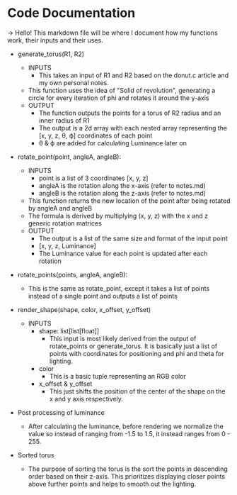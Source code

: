 # Code Documentation
-> Hello! This markdown file will be where I document how my functions work, their inputs and their uses.

* generate_torus(R1, R2)
  * INPUTS
    * This takes an input of R1 and R2 based on the donut.c article and my own personal notes.
  * This function uses the idea of "Solid of revolution", generating a circle for every iteration of phi and rotates it around the y-axis
  * OUTPUT
    * The function outputs the points for a torus of R2 radius and an inner radius of R1
    * The output is a 2d array with each nested array representing the [x, y, z, θ, ϕ] coordinates of each point
    * θ & ϕ are added for calculating Luminance later on

* rotate_point(point, angleA, angleB):
  * INPUTS
    * point is a list of 3 coordinates [x, y, z]
    * angleA is the rotation along the x-axis (refer to notes.md)
    * angleB is the rotation along the z-axis (refer to notes.md)
  * This function returns the new location of the point after being rotated by angleA and angleB
  * The formula is derived by multiplying (x, y, z) with the x and z generic rotation matrices
  * OUTPUT
    * The output is a list of the same size and format of the input point
    * [x, y, z, Luminance]
    * The Luminance value for each point is updated after each rotation

* rotate_points(points, angleA, angleB):
  * This is the same as rotate_point, except it takes a list of points instead of a single point and outputs a list of points
  
* render_shape(shape, color, x_offset, y_offset)
  * INPUTS
    * shape: list[list[float]]
      * This input is most likely derived from the output of rotate_points or generate_torus. It is basically just a list of points with coordinates for positioning and phi and theta for lighting.
    * color
      * This is a basic tuple representing an RGB color
    * x_offset & y_offset
      * This just shifts the position of the center of the shape on the x and y axis respectively.
* Post processing of luminance
  * After calculating the luminance, before rendering we normalize the value so instead of ranging from -1.5 to 1.5, it instead ranges from 0 - 255.
* Sorted torus
  * The purpose of sorting the torus is the sort the points in descending order based on their z-axis. This prioritizes displaying closer points above further points and helps to smooth out the lighting.